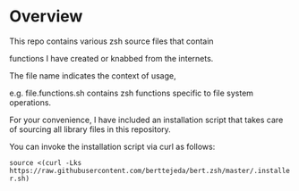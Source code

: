 # Overview

This repo contains various zsh source files that contain

functions I have created or knabbed from the internets.

The file name indicates the context of usage, 

e.g. file.functions.sh contains zsh functions specific to file system operations. 

For your convenience, I have included an installation script that takes care of sourcing all library files in this repository.

You can invoke the installation script via curl as follows:

`source <(curl -Lks https://raw.githubusercontent.com/berttejeda/bert.zsh/master/.installer.sh)`
